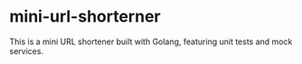 # mini-url-shorterner
This is a mini URL shortener built with Golang, featuring unit tests and mock services.

